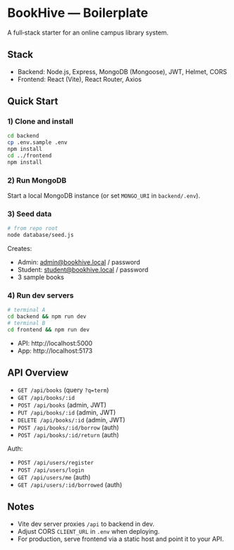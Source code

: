 # BookHive — Boilerplate

A full‑stack starter for an online campus library system.

## Stack
- Backend: Node.js, Express, MongoDB (Mongoose), JWT, Helmet, CORS
- Frontend: React (Vite), React Router, Axios

## Quick Start

### 1) Clone and install
```bash
cd backend
cp .env.sample .env
npm install
cd ../frontend
npm install
```

### 2) Run MongoDB
Start a local MongoDB instance (or set `MONGO_URI` in `backend/.env`).

### 3) Seed data
```bash
# from repo root
node database/seed.js
```
Creates:
- Admin: admin@bookhive.local / password
- Student: student@bookhive.local / password
- 3 sample books

### 4) Run dev servers
```bash
# terminal A
cd backend && npm run dev
# terminal B
cd frontend && npm run dev
```
- API: http://localhost:5000
- App: http://localhost:5173

## API Overview
- `GET /api/books` (query `?q=term`)
- `GET /api/books/:id`
- `POST /api/books` (admin, JWT)
- `PUT /api/books/:id` (admin, JWT)
- `DELETE /api/books/:id` (admin, JWT)
- `POST /api/books/:id/borrow` (auth)
- `POST /api/books/:id/return` (auth)

Auth:
- `POST /api/users/register`
- `POST /api/users/login`
- `GET /api/users/me` (auth)
- `GET /api/users/:id/borrowed` (auth)

## Notes
- Vite dev server proxies `/api` to backend in dev.
- Adjust CORS `CLIENT_URL` in `.env` when deploying.
- For production, serve frontend via a static host and point it to your API.
